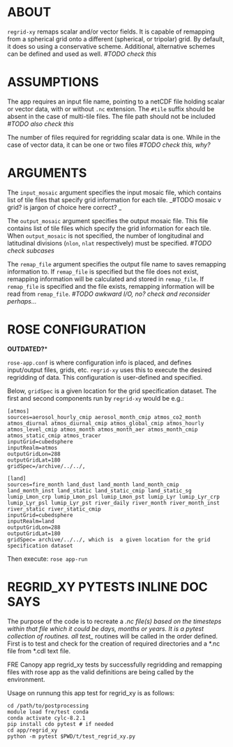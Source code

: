 # ABOUT

`regrid-xy` remaps scalar and/or vector fields. It is capable of remapping from a spherical grid onto a different (spherical, or tripolar) grid.
By default, it does so using a conservative scheme. Additional, alternative schemes can be defined and used as well.
_#TODO check this_

# ASSUMPTIONS

The app requires an input file name, pointing to a netCDF file holding scalar or vector data, with or without `.nc` extension. The `#tile` suffix
should be absent in the case of multi-tile files. The file path should not be included
_#TODO also check this_

The number of files required for regridding scalar data is one. While in the case of vector data, it can be one or two files
_#TODO check this, why?_

# ARGUMENTS

The `input_mosaic` argument specifies the input mosaic file, which contains list of tile files that specify grid information for each tile.
_#TODO mosaic v grid? is jargon of choice here correct? _

The `output_mosaic` argument specifies the output mosaic file.
This file contains list of tile files which specify the grid information for each tile. When `output_mosaic` is not specified, the number of
longitudinal and latitudinal divisions (`nlon`, `nlat` respectively) must be specified.
_#TODO check subcases_

The `remap_file` argument specifies the output file name to saves remapping information to. If `remap_file` is specified but the file does not exist,
remapping information will be calculated and stored in `remap_file`.
If `remap_file` is specified and the file exists, remapping information will be read from `remap_file`.
_#TODO awkward I/O, no? check and reconsider perhaps..._

# ROSE CONFIGURATION

**OUTDATED?***

`rose-app.conf` is where configuration info is placed, and defines input/output files, grids, etc. `regrid-xy` uses this to execute the desired
regridding of data. This configuration is user-defined and specified.

Below, `gridSpec` is a given location for the grid specification dataset. The first and second components run by `regrid-xy` would be e.g.:
```
[atmos] 
sources=aerosol_hourly_cmip aerosol_month_cmip atmos_co2_month atmos_diurnal atmos_diurnal_cmip atmos_global_cmip atmos_hourly atmos_level_cmip atmos_month atmos_month_aer atmos_month_cmip atmos_static_cmip atmos_tracer
inputGrid=cubedsphere
inputRealm=atmos
outputGridLon=288
outputGridLat=180
gridSpec=/archive/../../, 

[land] 
sources=fire_month land_dust land_month land_month_cmip land_month_inst land_static land_static_cmip land_static_sg lumip_Lmon_crp lumip_Lmon_psl lumip_Lmon_pst lumip_Lyr lumip_Lyr_crp lumip_Lyr_psl lumip_Lyr_pst river_daily river_month river_month_inst river_static river_static_cmip
inputGrid=cubedsphere
inputRealm=land
outputGridLon=288
outputGridLat=180
gridSpec= archive/../../, which is  a given location for the grid specification dataset
```
Then execute:
`rose app-run`

# REGRID_XY PYTESTS INLINE DOC SAYS
The purpose of the code is to recreate a *.nc file(s) based on the timesteps within that file which it could be days, 
months or years.  It is a pytest collection of routines.  all test_* routines will be called in the order defined. 
First is to test and check for the creation of required directories and a *.nc file from *.cdl text file.

FRE Canopy app regrid_xy tests by successfully regridding and remapping files with rose app as the valid definitions
are being called by the environment.

Usage on runnung this app test for regrid_xy is as follows: 
```
cd /path/to/postprocessing
module load fre/test conda
conda activate cylc-8.2.1 
pip install cdo pytest # if needed
cd app/regrid_xy 
python -m pytest $PWD/t/test_regrid_xy.py
```


